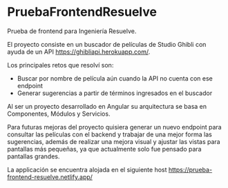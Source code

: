 # PruebaFrontendResuelve

Prueba de frontend para Ingeniería Resuelve.

El proyecto consiste en un buscador de películas de Studio Ghibli con ayuda de un API https://ghibliapi.herokuapp.com/.

Los principales retos que resolví son:
  - Buscar por nombre de película aún cuando la API no cuenta con ese endpoint
  - Generar sugerencias a partir de términos ingresados en el buscador

Al ser un proyecto desarrollado en Angular su arquitectura se basa en Componentes, Módulos y Servicios.

Para futuras mejoras del proyecto quisiera generar un nuevo endpoint para consultar las películas con el backend y trabajar de una mejor forma las sugerencias, además de realizar una mejora visual y ajustar las vistas para pantallas más pequeñas, ya que actualmente solo fue pensado para pantallas grandes.

La applicación se encuentra alojada en el siguiente host https://prueba-frontend-resuelve.netlify.app/
